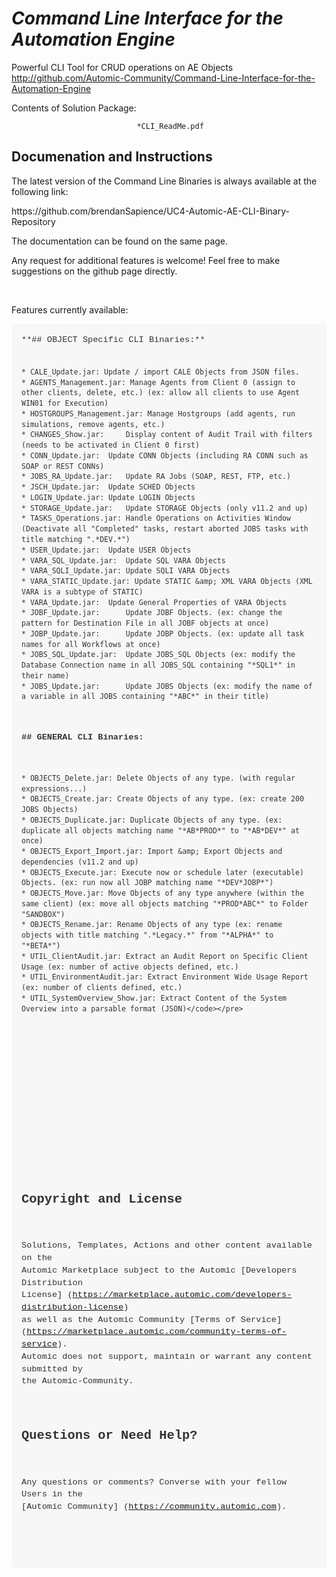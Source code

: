 *Command Line Interface for the Automation Engine*
=============


Powerful CLI Tool for CRUD operations on AE Objects
http://github.com/Automic-Community/Command-Line-Interface-for-the-Automation-Engine

<!-- List of attached files -->
Contents of Solution Package:

						
								*CLI_ReadMe.pdf
								
						


Documenation and Instructions
---

<p>The latest version of the Command Line Binaries is always available at the following link:</p>
<p>https://github.com/brendanSapience/UC4-Automic-AE-CLI-Binary-Repository</p>
<p>The documentation can be found on the same page.</p>
<p>Any request for additional features is welcome! Feel free to make suggestions on the github page directly.</p>
<p>&nbsp;</p>
<p>Features currently available:</p>
<pre style="box-sizing: border-box; font-family: Consolas, 'Liberation Mono', Menlo, Courier, monospace; font-size: 13.6px; margin-top: 0px; font-stretch: normal; line-height: 1.45; word-wrap: normal; padding: 16px; overflow: auto; background-color: #f7f7f7; border-radius: 3px; color: #333333; margin-bottom: 0px !important;"><code style="box-sizing: border-box; font-family: Consolas, 'Liberation Mono', Menlo, Courier, monospace; font-size: 13.6px; padding: 0px; margin: 0px; background: transparent; border-radius: 3px; word-break: normal; border: 0px; display: inline; overflow: visible; line-height: inherit; word-wrap: normal;">**## OBJECT Specific CLI Binaries:**

    * CALE_Update.jar: Update / import CALE Objects from JSON files. 
    * AGENTS_Management.jar: Manage Agents from Client 0 (assign to other clients, delete, etc.) (ex: allow all clients to use Agent WIN01 for Execution)
    * HOSTGROUPS_Management.jar: Manage Hostgroups (add agents, run simulations, remove agents, etc.)
    * CHANGES_Show.jar:     Display content of Audit Trail with filters (needs to be activated in Client 0 first)   
    * CONN_Update.jar:  Update CONN Objects (including RA CONN such as SOAP or REST CONNs)
    * JOBS_RA_Update.jar:   Update RA Jobs (SOAP, REST, FTP, etc.)
    * JSCH_Update.jar:  Update SCHED Objects
    * LOGIN_Update.jar: Update LOGIN Objects
    * STORAGE_Update.jar:   Update STORAGE Objects (only v11.2 and up)
    * TASKS_Operations.jar: Handle Operations on Activities Window (Deactivate all "Completed" tasks, restart aborted JOBS tasks with title matching ".*DEV.*")
    * USER_Update.jar:  Update USER Objects
    * VARA_SQL_Update.jar:  Update SQL VARA Objects
    * VARA_SQLI_Update.jar: Update SQLI VARA Objects
    * VARA_STATIC_Update.jar: Update STATIC &amp; XML VARA Objects (XML VARA is a subtype of STATIC)
    * VARA_Update.jar:  Update General Properties of VARA Objects
    * JOBF_Update.jar:      Update JOBF Objects. (ex: change the pattern for Destination File in all JOBF objects at once)
    * JOBP_Update.jar:      Update JOBP Objects. (ex: update all task names for all Workflows at once)
    * JOBS_SQL_Update.jar:  Update JOBS_SQL Objects (ex: modify the Database Connection name in all JOBS_SQL containing "*SQL1*" in their name)
    * JOBS_Update.jar:      Update JOBS Objects (ex: modify the name of a variable in all JOBS containing "*ABC*" in their title)

**## GENERAL CLI Binaries:**

    * OBJECTS_Delete.jar: Delete Objects of any type. (with regular expressions...)
    * OBJECTS_Create.jar: Create Objects of any type. (ex: create 200 JOBS Objects)
    * OBJECTS_Duplicate.jar: Duplicate Objects of any type. (ex: duplicate all objects matching name "*AB*PROD*" to "*AB*DEV*" at once)
    * OBJECTS_Export_Import.jar: Import &amp; Export Objects and dependencies (v11.2 and up)
    * OBJECTS_Execute.jar: Execute now or schedule later (executable) Objects. (ex: run now all JOBP matching name "*DEV*JOBP*")
    * OBJECTS_Move.jar: Move Objects of any type anywhere (within the same client) (ex: move all objects matching "*PROD*ABC*" to Folder "SANDBOX")
    * OBJECTS_Rename.jar: Rename Objects of any type (ex: rename objects with title matching ".*Legacy.*" from "*ALPHA*" to "*BETA*")
    * UTIL_ClientAudit.jar: Extract an Audit Report on Specific Client Usage (ex: number of active objects defined, etc.) 
    * UTIL_EnvironmentAudit.jar: Extract Environment Wide Usage Report (ex: number of clients defined, etc.)
    * UTIL_SystemOverview_Show.jar: Extract Content of the System Overview into a parsable format (JSON)</code></pre>
<p>&nbsp;</p>
<p>&nbsp;</p>
<p>&nbsp;</p>

Copyright and License
---

Solutions, Templates, Actions and other content available on the Automic Marketplace subject to the Automic [Developers Distribution License] (https://marketplace.automic.com/developers-distribution-license) as well as the Automic Community [Terms of Service] (https://marketplace.automic.com/community-terms-of-service).
Automic does not support, maintain or warrant any content submitted by the Automic-Community.



Questions or Need Help? 
---
Any questions or comments? Converse with your fellow Users in the [Automic Community] (https://community.automic.com).